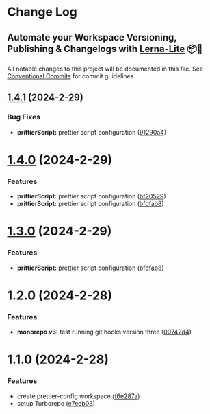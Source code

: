 # Change Log

## Automate your Workspace Versioning, Publishing & Changelogs with [Lerna-Lite](https://github.com/lerna-lite/lerna-lite) 📦🚀

All notable changes to this project will be documented in this file.
See [Conventional Commits](https://conventionalcommits.org) for commit guidelines.

## [1.4.1](https://github.com/tom-57blocks/setup-monorepo-demo/compare/prettier-config@1.4.0...prettier-config@1.4.1) (2024-2-29)

### Bug Fixes

- **prittierScript:** prettier script configuration ([91290a4](https://github.com/tom-57blocks/setup-monorepo-demo/commit/91290a42dab1d34ddf86aa918bb80b9cf9b5fe25))

# [1.4.0](https://github.com/tom-57blocks/setup-monorepo-demo/compare/prettier-config@1.2.0...prettier-config@1.4.0) (2024-2-29)

### Features

- **prittierScript:** prettier script configuration ([bf20529](https://github.com/tom-57blocks/setup-monorepo-demo/commit/bf2052939d4ce388b3685dbd5241b90e66e8231d))
- **prittierScript:** prettier script configuration ([bfdfab8](https://github.com/tom-57blocks/setup-monorepo-demo/commit/bfdfab8e9d7d919f7445aa86f12ef6cef18079f1))

# [1.3.0](https://github.com/tom-57blocks/setup-monorepo-demo/compare/prettier-config@1.2.0...prettier-config@1.3.0) (2024-2-29)

### Features

- **prittierScript:** prettier script configuration ([bfdfab8](https://github.com/tom-57blocks/setup-monorepo-demo/commit/bfdfab8e9d7d919f7445aa86f12ef6cef18079f1))

# 1.2.0 (2024-2-28)

### Features

- **monorepo v3:** test running git hooks version three ([00742d4](https://github.com/tom-57blocks/setup-monorepo-demo/commit/00742d4807c3c5d7e26ae55d2288004950b3b289))

# 1.1.0 (2024-2-28)

### Features

- create prettier-config workspace ([f6e287a](https://github.com/tom-57blocks/setup-monorepo-demo/commit/f6e287a2d9904b0494ea25fb5a7b22c6dbe04cab))
- setup Turborepo ([e7eeb03](https://github.com/tom-57blocks/setup-monorepo-demo/commit/e7eeb036141efb292680ccda1c58626a76bfb757))
